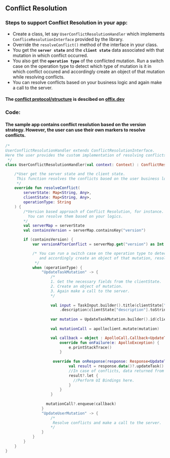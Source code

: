 ## Conflict Resolution 

### Steps to support Conflict Resolution in your app:

- Create a class, let say `UserConflictResolutionHandler` which implements `ConfliceResolutionInterface` provided by the library.
- Override the `resolveConflict()` method of the interface in your class.
- You get the **`server state`** and the **`client state`** data associated with that mutation in which conflict occurred.
- You also get the **`operation type`** of the conflicted mutation. Run a switch case on the operation type to detect which type of mutation is it in which conflict occured and accordingly create an object of that mutation while resolving conflicts.
- You can resolve conflicts based on your business logic and again make a call to the server.

#### The [conflict protocol/structure](https://offix.dev/#/ref-conflict-server?id=structure-of-the-conflict-error) is descibed on [offix.dev](https://offix.dev/)


### Code:
#### The sample app contains conflict resolution based on the version strategy. However, the user can use their own markers to resolve conflicts.


```kotlin
/*
UserConflictResolutionHandler extends ConflictResolutionInterface.
Here the user provides the custom implementation of resolving conflicts.
 */
class UserConflictResolutionHandler(val context: Context) : ConflictResolutionInterface {

    /*User get the server state and the client state.
     This function resolves the conflicts based on the user business logic.
     */
    override fun resolveConflict(
        serverState: Map<String, Any>,
        clientState: Map<String, Any>,
        operationType: String
    ) {
        /*Version based approach of Conflict Resolution, for instance.
          You can resolve them based on your logics.
        */
        val serverMap = serverState
        val containsVersion = serverMap.containsKey("version")

        if (containsVersion) {
            var versionAfterConflict = serverMap.get("version") as Int + 1

            /* You can run a switch case on the operation type to detect which type of mutation is it in which conflict occured
               and accordingly create an object of that mutation, resolve conflict and make a server call with it.
             */
            when (operationType) {           
                "UpdateTaskMutation" -> {
                    /* 
                    1. Get the necessary fields from the clientState.
                    2. Create an object of mutation.
                    3. Again make a call to the server.
                    */
                      
                    val input = TaskInput.builder().title(clientState["title"].toString()).version(versionAfterConflict)
                        .description(clientState["description"].toString()).status("test").build()
                   
                    var mutation = UpdateTaskMutation.builder().id(clientState["id"].toString()).input(input).build()
                   
                    val mutationCall = apolloclient.mutate(mutation)

                    val callback = object : ApolloCall.Callback<UpdateTaskMutation.Data>() {
                        override fun onFailure(e: ApolloException) {                       
                            e.printStackTrace()
                        }
                        
                     override fun onResponse(response: Response<UpdateTaskMutation.Data>) {                         
                            val result = response.data()?.updateTask()
                            //In case of conflicts, data returned from the server is null.
                            result?.let {
                              //Perform UI Bindings here.
                            }
                        }
                    }
                    
                  mutationCall?.enqueue(callback)
                }              
                "UpdateUserMutation" -> {
                    /* 
                     Resolve conflicts and make a call to the server.
                    */
                }
            }
        }
    }
}
```

